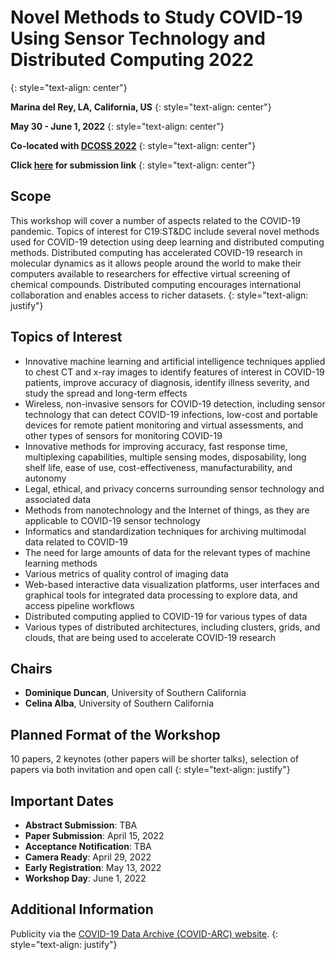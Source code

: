 # Novel Methods to Study COVID-19 Using Sensor Technology and Distributed Computing 2022
{: style="text-align: center"}

**Marina del Rey, LA, California, US**
{: style="text-align: center"}

**May 30 - June 1, 2022**
{: style="text-align: center"}

**Co-located with [DCOSS 2022](https://dcoss.org/)**
{: style="text-align: center"}

**Click [here](https://easychair.org/conferences/?conf=c19stdc2022) for submission link**
{: style="text-align: center"}

## Scope
This workshop will cover a number of aspects related to the COVID-19 pandemic. Topics of interest for C19:ST&DC include several novel methods used for COVID-19 detection using deep learning and distributed computing methods. Distributed computing has accelerated COVID-19 research in molecular dynamics as it allows people around the world to make their computers available to researchers for effective virtual screening of chemical compounds. Distributed computing encourages international collaboration and enables access to richer datasets.
{: style="text-align: justify"}

## Topics of Interest
- Innovative machine learning and artificial intelligence techniques applied to chest CT and x-ray images to identify features of interest in COVID-19 patients, improve accuracy of diagnosis, identify illness severity, and study the spread and long-term effects 
- Wireless, non-invasive sensors for COVID-19 detection, including sensor technology that can detect COVID-19 infections, low-cost and portable devices for remote patient monitoring and virtual assessments, and other types of sensors for monitoring COVID-19
- Innovative methods for improving accuracy, fast response time, multiplexing capabilities, multiple sensing modes, disposability, long shelf life, ease of use, cost-effectiveness, manufacturability, and autonomy 
- Legal, ethical, and privacy concerns surrounding sensor technology and associated data
- Methods from nanotechnology and the Internet of things, as they are applicable to COVID-19 sensor technology
- Informatics and standardization techniques for archiving multimodal data related to COVID-19
- The need for large amounts of data for the relevant types of machine learning methods 
- Various metrics of quality control of imaging data 
- Web-based interactive data visualization platforms, user interfaces and graphical tools for integrated data processing to explore data, and access pipeline workflows
- Distributed computing applied to COVID-19 for various types of data
- Various types of distributed architectures, including clusters, grids, and clouds, that are being used to accelerate COVID-19 research 

## Chairs
-	**Dominique Duncan**, University of Southern California
-	**Celina Alba**, University of Southern California

## Planned Format of the Workshop
10 papers, 2 keynotes (other papers will be shorter talks), selection of papers via both invitation and open call
{: style="text-align: justify"}

## Important Dates
- **Abstract Submission**: TBA
- **Paper Submission**: April 15, 2022
- **Acceptance Notification**: TBA
- **Camera Ready**: April 29, 2022
- **Early Registration**: May 13, 2022
- **Workshop Day**: June 1, 2022


## Additional Information
Publicity via the [COVID-19 Data Archive (COVID-ARC) website](https://covid-arc.loni.usc.edu/). 
{: style="text-align: justify"}
